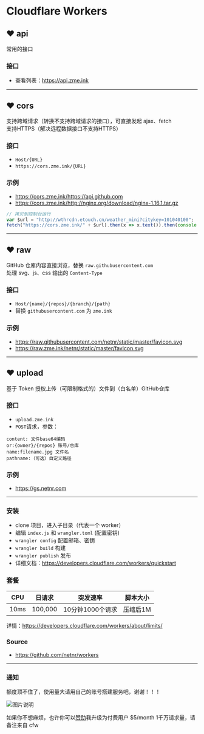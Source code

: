 ﻿# Cloudflare Workers

## ❤ api
常用的接口

### 接口
- 查看列表：<https://api.zme.ink>

---

## ❤ cors
支持跨域请求（转换不支持跨域请求的接口），可直接发起 ajax、fetch  
支持HTTPS（解决远程数据接口不支持HTTPS）

### 接口
- `Host/{URL}`
- `https://cors.zme.ink/{URL}`

### 示例
- <https://cors.zme.ink/https://api.github.com>
- <https://cors.zme.ink/http://nginx.org/download/nginx-1.16.1.tar.gz>

```js
// 拷贝到控制台运行
var $url = "http://wthrcdn.etouch.cn/weather_mini?citykey=101040100";
fetch("https://cors.zme.ink/" + $url).then(x => x.text()).then(console.log)
```

---

## ❤ raw
GitHub 仓库内容直接浏览，替换 `raw.githubusercontent.com`  
处理 svg、js、css 输出的 `Content-Type`

### 接口
- `Host/{name}/{repos}/{branch}/{path}`
- 替换 `githubusercontent.com` 为 `zme.ink`

### 示例
- <https://raw.githubusercontent.com/netnr/static/master/favicon.svg>
- <https://raw.zme.ink/netnr/static/master/favicon.svg>

---

## ❤ upload
基于 Token 授权上传（可限制格式的）文件到（白名单）GitHub仓库

### 接口
- `upload.zme.ink`
- `POST`请求，参数：

```
content: 文件base64编码
or:{owner}/{repos} 账号/仓库
name:filename.jpg 文件名
pathname:（可选）自定义路径
```

### 示例
- https://gs.netnr.com

---

### 安装
- clone 项目，进入子目录（代表一个 worker）
- 编辑 `index.js` 和 `wrangler.toml` (配置密钥)
- `wrangler config` 配置邮箱、密钥
- `wrangler build` 构建
- `wrangler publish` 发布
- 详细文档：<https://developers.cloudflare.com/workers/quickstart>

### 套餐
 CPU | 日请求 | 突发速率 | 脚本大小 
 ---- | ---- | ---- | ---- 
 10ms | 100,000 | 10分钟1000个请求 | 压缩后1M

详情：https://developers.cloudflare.com/workers/about/limits/

### Source
- <https://github.com/netnr/workers>

---

### 通知

额度顶不住了，使用量大请用自己的账号搭建服务吧，谢谢！！！

![图片说明](https://static.netnr.com/2019/11/03/0752457693.png)

如果你不想麻烦，也许你可以[赞助](https://ss.netnr.com/contact)我升级为付费用户 $5/month 1千万请求量，请备注来自 cfw